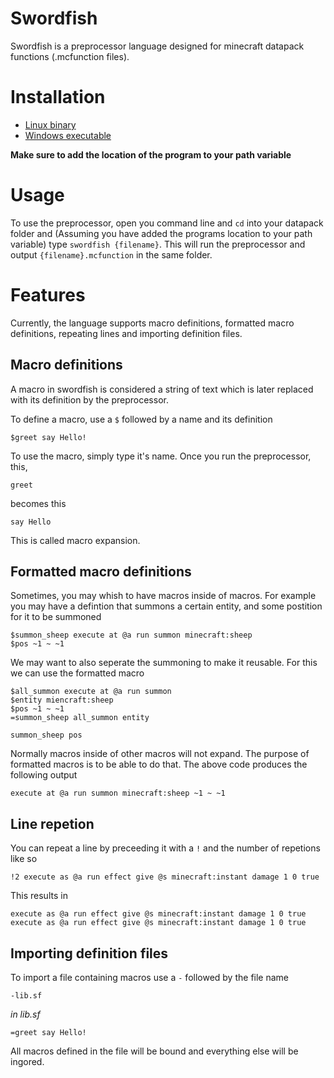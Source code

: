 # Swordfish

Swordfish is a preprocessor language designed for minecraft datapack functions (.mcfunction files).

# Installation

- [Linux binary](https://trublesomeban.github.io/swordfish/bin/linux/swordfish)
- [Windows executable](https://trublesomeban.github.io/swordfish/bin/windows/swordfish.exe)

**Make sure to add the location of the program to your path variable**

# Usage

To use the preprocessor, open you command line and `cd` into your datapack folder and (Assuming you have added the programs location to your path variable) type `swordfish {filename}`. This will run the preprocessor and output `{filename}.mcfunction` in the same folder.

# Features

Currently, the language supports macro definitions, formatted macro definitions, repeating lines and importing definition files.

## Macro definitions

A macro in swordfish is considered a string of text which is later replaced with its definition by the preprocessor.

To define a macro, use a `$` followed by a name and its definition

```
$greet say Hello!
```

To use the macro, simply type it's name.
Once you run the preprocessor, this,

```
greet
```

becomes this

```
say Hello
```

This is called macro expansion.

## Formatted macro definitions

Sometimes, you may whish to have macros inside of macros. For example you may have a defintion that summons a certain entity, and some postition for it to be summoned

```
$summon_sheep execute at @a run summon minecraft:sheep
$pos ~1 ~ ~1
```

We may want to also seperate the summoning to make it reusable. For this we can use the formatted macro

```
$all_summon execute at @a run summon
$entity miencraft:sheep
$pos ~1 ~ ~1
=summon_sheep all_summon entity

summon_sheep pos
```

Normally macros inside of other macros will not expand. The purpose of formatted macros is to be able to do that. The above code produces the following output

```
execute at @a run summon minecraft:sheep ~1 ~ ~1
```

## Line repetion

You can repeat a line by preceeding it with a `!` and the number of repetions like so

```
!2 execute as @a run effect give @s minecraft:instant damage 1 0 true
```

This results in

```
execute as @a run effect give @s minecraft:instant damage 1 0 true
execute as @a run effect give @s minecraft:instant damage 1 0 true
```

## Importing definition files

To import a file containing macros use a `-` followed by the file name

```
-lib.sf
```

_in lib.sf_

```
=greet say Hello!
```

All macros defined in the file will be bound and everything else will be ingored.
